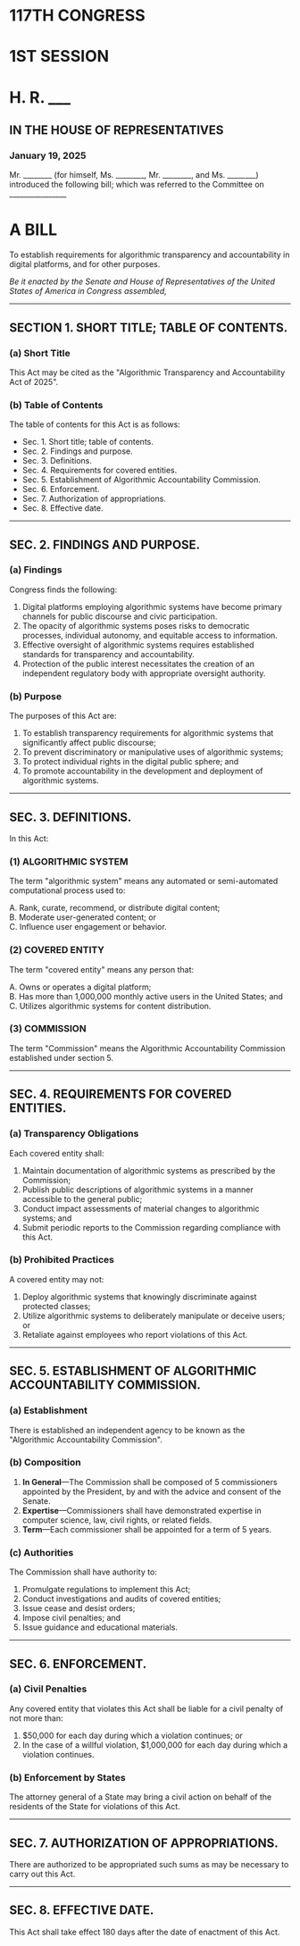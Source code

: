 # 117TH CONGRESS  
# 1ST SESSION  
# H. R. ___  

## IN THE HOUSE OF REPRESENTATIVES  

### January 19, 2025  

Mr. ________ (for himself, Ms. ________, Mr. ________, and Ms. ________) introduced the following bill; which was referred to the Committee on ________________  

# A BILL  

To establish requirements for algorithmic transparency and accountability in digital platforms, and for other purposes.  

*Be it enacted by the Senate and House of Representatives of the United States of America in Congress assembled,*  

---

## SECTION 1. SHORT TITLE; TABLE OF CONTENTS.  

### (a) Short Title  
This Act may be cited as the "Algorithmic Transparency and Accountability Act of 2025".  

### (b) Table of Contents  
The table of contents for this Act is as follows:  

- Sec. 1. Short title; table of contents.  
- Sec. 2. Findings and purpose.  
- Sec. 3. Definitions.  
- Sec. 4. Requirements for covered entities.  
- Sec. 5. Establishment of Algorithmic Accountability Commission.  
- Sec. 6. Enforcement.  
- Sec. 7. Authorization of appropriations.  
- Sec. 8. Effective date.  

---

## SEC. 2. FINDINGS AND PURPOSE.  

### (a) Findings  
Congress finds the following:  

1. Digital platforms employing algorithmic systems have become primary channels for public discourse and civic participation.  
2. The opacity of algorithmic systems poses risks to democratic processes, individual autonomy, and equitable access to information.  
3. Effective oversight of algorithmic systems requires established standards for transparency and accountability.  
4. Protection of the public interest necessitates the creation of an independent regulatory body with appropriate oversight authority.  

### (b) Purpose  
The purposes of this Act are:  

1. To establish transparency requirements for algorithmic systems that significantly affect public discourse;  
2. To prevent discriminatory or manipulative uses of algorithmic systems;  
3. To protect individual rights in the digital public sphere; and  
4. To promote accountability in the development and deployment of algorithmic systems.  

---

## SEC. 3. DEFINITIONS.  

In this Act:  

### (1) ALGORITHMIC SYSTEM  
The term "algorithmic system" means any automated or semi-automated computational process used to:  

A. Rank, curate, recommend, or distribute digital content;  
B. Moderate user-generated content; or  
C. Influence user engagement or behavior.  

### (2) COVERED ENTITY  
The term "covered entity" means any person that:  

A. Owns or operates a digital platform;  
B. Has more than 1,000,000 monthly active users in the United States; and  
C. Utilizes algorithmic systems for content distribution.  

### (3) COMMISSION  
The term "Commission" means the Algorithmic Accountability Commission established under section 5.  

---

## SEC. 4. REQUIREMENTS FOR COVERED ENTITIES.  

### (a) Transparency Obligations  
Each covered entity shall:  

1. Maintain documentation of algorithmic systems as prescribed by the Commission;  
2. Publish public descriptions of algorithmic systems in a manner accessible to the general public;  
3. Conduct impact assessments of material changes to algorithmic systems; and  
4. Submit periodic reports to the Commission regarding compliance with this Act.  

### (b) Prohibited Practices  
A covered entity may not:  

1. Deploy algorithmic systems that knowingly discriminate against protected classes;  
2. Utilize algorithmic systems to deliberately manipulate or deceive users; or  
3. Retaliate against employees who report violations of this Act.  

---

## SEC. 5. ESTABLISHMENT OF ALGORITHMIC ACCOUNTABILITY COMMISSION.  

### (a) Establishment  
There is established an independent agency to be known as the "Algorithmic Accountability Commission".  

### (b) Composition  

1. **In General**—The Commission shall be composed of 5 commissioners appointed by the President, by and with the advice and consent of the Senate.  
2. **Expertise**—Commissioners shall have demonstrated expertise in computer science, law, civil rights, or related fields.  
3. **Term**—Each commissioner shall be appointed for a term of 5 years.  

### (c) Authorities  
The Commission shall have authority to:  

1. Promulgate regulations to implement this Act;  
2. Conduct investigations and audits of covered entities;  
3. Issue cease and desist orders;  
4. Impose civil penalties; and  
5. Issue guidance and educational materials.  

---

## SEC. 6. ENFORCEMENT.  

### (a) Civil Penalties  
Any covered entity that violates this Act shall be liable for a civil penalty of not more than:  

1. $50,000 for each day during which a violation continues; or  
2. In the case of a willful violation, $1,000,000 for each day during which a violation continues.  

### (b) Enforcement by States  
The attorney general of a State may bring a civil action on behalf of the residents of the State for violations of this Act.  

---

## SEC. 7. AUTHORIZATION OF APPROPRIATIONS.  

There are authorized to be appropriated such sums as may be necessary to carry out this Act.  

---

## SEC. 8. EFFECTIVE DATE.  

This Act shall take effect 180 days after the date of enactment of this Act.
